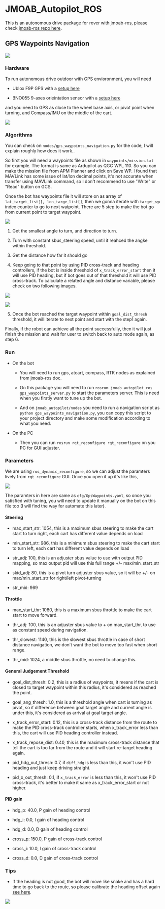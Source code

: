 # JMOAB_Autopilot_ROS

This is an autonomous drive package for rover with jmoab-ros, please check [jmoab-ros repo here](https://github.com/rasheeddo/jmoab-ros).

## GPS Waypoints Navigation

![](images/gps_navigation.png)

### Hardware

To run autonomous drive outdoor with GPS envioronment, you will need

- Ublox F9P GPS with a [setup here](https://github.com/rasheeddo/jmoab-ros#jmoab-with-f9p-gps)

- BNO055 9-axes orieintation sensor with a [setup here](https://github.com/rasheeddo/jmoab-ros#run-as-compass-mode)

and you need to GPS as close to the wheel base axis, or pivot point when turning, and Compass/IMU on the middle of the cart.

![](images/gps_compass.png)

### Algorithms

You can check on `nodes/gps_waypoints_navigation.py` for the code, I will explain roughly how does it work..

So first you will need a waypoints file as shown in `waypoints/mission.txt` for example. The format is same as Ardupilot as QGC WPL 110. So you can make the mission file from APM Planner and click on Save WP. I found that MAVLink has some issue of lat/lon decimal points, it's not accurate when transfer using MAVLink command, so I don't recommend to use "Write" or "Read" button on GCS.

Once the bot has waypoints file it will store on as array of `lat_target_list[], lon_targe_list[]`, then we gonna iterate with `target_wp` index counter to go to next watpoint. There are 5 step to make the bot go from current point to target waypoint.

![](images/step12.png)

1. Get the smallest angle to turn, and direction to turn.

2. Turn with constant sbus_steering speed, until it reahced the angke within threshold.

3. Get the distance how far it should go

4. Keep going to that point by using PID cross-track and heading controllers, if the bot is inside threshold of `x_track_error_start` then it will use PID heading, but if bot goes out of that threshold it will use PID cross-track. To calculate a related angle and distance variable, please check on two following images.

![](images/step4.png)

![](images/step34.png)

5. Once the bot reached the target waypoint within `goal_dist_thresh` threshold, it will iterate to next point and start with the step1 again.

Finally, if the robot can achieve all the point successfully, then it will just finish the mission and wait for user to switch back to auto mode again, as step 6.

### Run

- On the bot 

	- You will need to run gps, atcart, compass, RTK nodes as explained from jmoab-ros doc. 

	- On this package you will need to run `rosrun jmoab_autopilot_ros gps_waypoints_server.py` to start the parameters server. This is need when you firstly want to tune up the bot.

	- And on `jmoab_autopilot/nodes` you need to run a navigation script as `python gps_waypoints_navigation.py`, you can copy this script to your project directory and make some modification according to what you need.

- On the PC

	- Then you can run `rosrun rqt_reconfigure rqt_reconfigure` on you PC for GUI adjuster.

### Parameters

We are using `ros_dynamic_reconfigure`, so we can adjust the paramters lively from `rqt_reconfigure` GUI. Once you open it up it's like this,

![](images/gps_rqt_reconfigure.png)

The paramters in here are same as `cfg/GpsWaypoints.yaml`, so once you satisfied with tuning, you will need to update it manually on the bot on this file too (I will find the way for automate this later).

#### Steering

- max_start_str: 1054, this is a maximum sbus steering to make the cart start to turn right, each cart has different value depends on load

- min_start_str: 986, this is a minimum sbus steering to make the cart start to turn left, each cart has different value depends on load

- str_adj: 100, this is an adjuster sbus value to use with output PID mapping, so max output pid will use this full range +/- max/min_start_str

- skid_adj: 80, this is a pivot turn adjuster sbus value, so it will be +/- on max/min_start_str for right/left pivot-turning

- str_mid: 969

#### Throttle

- max_start_thr: 1080, this is a maximum sbus throttle to make the cart start to move forward.

- thr_adj: 100, this is an adjuster sbus value to + on max_start_thr, to use as constant speed during navigation.

- thr_slowest: 1140, this is the slowest sbus throttle in case of short distance navigation, we don't want the bot to move too fast when short range.

- thr_mid: 1024, a middle sbus throttle, no need to change this.

#### General Judgement Threshold

- goal_dist_thresh: 0.2, this is a radius of waypoints, it means if the cart is closed to target waypoint within this radius, it's considered as reached the point.

- goal_ang_thresh: 1.0, this is a threshold angle when cart is turning as pivot, so if difference between goal target angle and current angle is under this, it's considered as arrival at goal target angle.

- x_track_error_start: 0.12, this is a cross-track distance from the route to make the PID cross-track controller starts, when x_track_error less than this, the cart will use PID heading controller instead.

- x_track_repose_dist: 0.40, this is the maximum cross-track distance that tell the cart is too far from the route and it will start re-target heading again.

- pid_hdg_out_thresh: 0.7, if `diff_hdg` is less than this, it won't use PID heading and just keep driving straight.

- pid_x_out_thresh: 0.1, if `x_track_error` is less than this, it won't use PID cross-track, it's better to make it same as x_track_error_start or not higher.

#### PID gain

- hdg_p: 40.0, P gain of heading control

- hdg_i: 0.0, I gain of heading control

- hdg_d: 0.0, D gain of heading control

- cross_p: 150.0, P gain of cross-track control

- cross_i: 10.0, I gain of cross-track control

- cross_d: 0.0, D gain of cross-track control

### Tips

- If the heading is not good, the bot will move like snake and has a hard time to go back to the route, so please calibrate the heading offset again [see here](https://github.com/rasheeddo/jmoab-ros/blob/master/example/compass_calibration_step.md).

![](images/bad_hdg.png)


